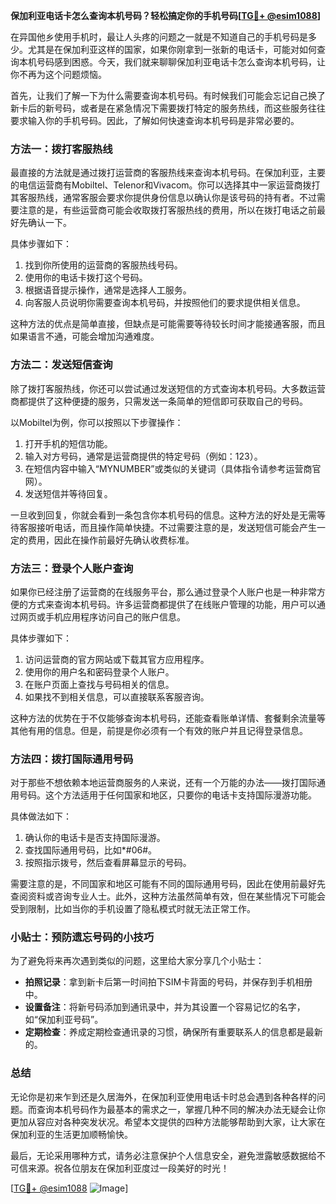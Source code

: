 **保加利亚电话卡怎么查询本机号码？轻松搞定你的手机号码[[TG💪+ @esim1088](https://t.me/s/esim1088)]**

在异国他乡使用手机时，最让人头疼的问题之一就是不知道自己的手机号码是多少。尤其是在保加利亚这样的国家，如果你刚拿到一张新的电话卡，可能对如何查询本机号码感到困惑。今天，我们就来聊聊保加利亚电话卡怎么查询本机号码，让你不再为这个问题烦恼。

首先，让我们了解一下为什么需要查询本机号码。有时候我们可能会忘记自己换了新卡后的新号码，或者是在紧急情况下需要拨打特定的服务热线，而这些服务往往要求输入你的手机号码。因此，了解如何快速查询本机号码是非常必要的。

### 方法一：拨打客服热线

最直接的方法就是通过拨打运营商的客服热线来查询本机号码。在保加利亚，主要的电信运营商有Mobiltel、Telenor和Vivacom。你可以选择其中一家运营商拨打其客服热线，通常客服会要求你提供身份信息以确认你是该号码的持有者。不过需要注意的是，有些运营商可能会收取拨打客服热线的费用，所以在拨打电话之前最好先确认一下。

具体步骤如下：
1. 找到你所使用的运营商的客服热线号码。
2. 使用你的电话卡拨打这个号码。
3. 根据语音提示操作，通常是选择人工服务。
4. 向客服人员说明你需要查询本机号码，并按照他们的要求提供相关信息。

这种方法的优点是简单直接，但缺点是可能需要等待较长时间才能接通客服，而且如果语言不通，可能会增加沟通难度。

### 方法二：发送短信查询

除了拨打客服热线，你还可以尝试通过发送短信的方式查询本机号码。大多数运营商都提供了这种便捷的服务，只需发送一条简单的短信即可获取自己的号码。

以Mobiltel为例，你可以按照以下步骤操作：
1. 打开手机的短信功能。
2. 输入对方号码，通常是运营商提供的特定号码（例如：123）。
3. 在短信内容中输入“MYNUMBER”或类似的关键词（具体指令请参考运营商官网）。
4. 发送短信并等待回复。

一旦收到回复，你就会看到一条包含你本机号码的信息。这种方法的好处是无需等待客服接听电话，而且操作简单快捷。不过需要注意的是，发送短信可能会产生一定的费用，因此在操作前最好先确认收费标准。

### 方法三：登录个人账户查询

如果你已经注册了运营商的在线服务平台，那么通过登录个人账户也是一种非常方便的方式来查询本机号码。许多运营商都提供了在线账户管理的功能，用户可以通过网页或手机应用程序访问自己的账户信息。

具体步骤如下：
1. 访问运营商的官方网站或下载其官方应用程序。
2. 使用你的用户名和密码登录个人账户。
3. 在账户页面上查找与号码相关的信息。
4. 如果找不到相关信息，可以直接联系客服咨询。

这种方法的优势在于不仅能够查询本机号码，还能查看账单详情、套餐剩余流量等其他有用的信息。但是，前提是你必须有一个有效的账户并且记得登录信息。

### 方法四：拨打国际通用号码

对于那些不想依赖本地运营商服务的人来说，还有一个万能的办法——拨打国际通用号码。这个方法适用于任何国家和地区，只要你的电话卡支持国际漫游功能。

具体做法如下：
1. 确认你的电话卡是否支持国际漫游。
2. 查找国际通用号码，比如*#06#。
3. 按照指示拨号，然后查看屏幕显示的号码。

需要注意的是，不同国家和地区可能有不同的国际通用号码，因此在使用前最好先查阅资料或咨询专业人士。此外，这种方法虽然简单有效，但在某些情况下可能会受到限制，比如当你的手机设置了隐私模式时就无法正常工作。

### 小贴士：预防遗忘号码的小技巧

为了避免将来再次遇到类似的问题，这里给大家分享几个小贴士：
- **拍照记录**：拿到新卡后第一时间拍下SIM卡背面的号码，并保存到手机相册中。
- **设置备注**：将新号码添加到通讯录中，并为其设置一个容易记忆的名字，如“保加利亚号码”。
- **定期检查**：养成定期检查通讯录的习惯，确保所有重要联系人的信息都是最新的。

### 总结

无论你是初来乍到还是久居海外，在保加利亚使用电话卡时总会遇到各种各样的问题。而查询本机号码作为最基本的需求之一，掌握几种不同的解决办法无疑会让你更加从容应对各种突发状况。希望本文提供的四种方法能够帮助到大家，让大家在保加利亚的生活更加顺畅愉快。

最后，无论采用哪种方式，请务必注意保护个人信息安全，避免泄露敏感数据给不可信来源。祝各位朋友在保加利亚度过一段美好的时光！

[[TG💪+ @esim1088](https://t.me/s/esim1088) ![Image](https://i.postimg.cc/4NQfJmqS/Snipaste-2025-05-13-00-14-12.png)]